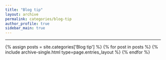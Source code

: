 ```yaml
---
title: "Blog tip"
layout: archive
permalink: categories/blog-tip
author_profile: true
sidebar_main: true
---
```


<!-- 공백이 포함되어 있는 카테고리 이름의 경우 site.categories['a b c'] 이런 식으로! -->

***

{% assign posts = site.categories['Blog tip'] %}
{% for post in posts %} {% include archive-single.html type=page.entries_layout %} {% endfor %}